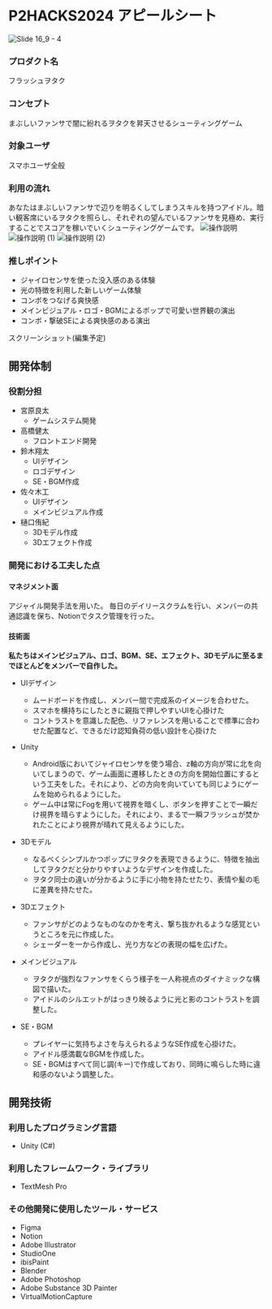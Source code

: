 # P2HACKS2024 アピールシート 
![Slide 16_9 - 4](https://github.com/user-attachments/assets/18809f34-5562-47cb-9310-f04d89726a50)


### プロダクト名  
フラッシュヲタク

### コンセプト  
まぶしいファンサで闇に紛れるヲタクを昇天させるシューティングゲーム

### 対象ユーザ  
スマホユーザ全般

### 利用の流れ  
あなたはまぶしいファンサで辺りを明るくしてしまうスキルを持つアイドル。暗い観客席にいるヲタクを照らし、それぞれの望んでいるファンサを見極め、実行することでスコアを稼いでいくシューティングゲームです。
![操作説明](https://github.com/user-attachments/assets/cfd609a1-27c5-437e-83a3-8069673473cc)
![操作説明 (1)](https://github.com/user-attachments/assets/ce4780e0-b3a2-4d51-93ae-b36fbf2368b5)
![操作説明 (2)](https://github.com/user-attachments/assets/5651a776-0e21-481c-bd6a-028f7dd37999)


### 推しポイント  
- ジャイロセンサを使った没入感のある体験
- 光の特徴を利用した新しいゲーム体験
- コンボをつなげる爽快感
- メインビジュアル・ロゴ・BGMによるポップで可愛い世界観の演出
- コンボ・撃破SEによる爽快感のある演出

スクリーンショット(編集予定)  

## 開発体制  

### 役割分担  
- 宮原良太
  - ゲームシステム開発
- 高橋健太
  - フロントエンド開発
- 鈴木翔太
  - UIデザイン
  - ロゴデザイン
  - SE・BGM作成
- 佐々木工
  - UIデザイン
  - メインビジュアル作成
- 樋口侑紀
  - 3Dモデル作成
  - 3Dエフェクト作成

### 開発における工夫した点  
#### マネジメント面
アジャイル開発手法を用いた。
毎日のデイリースクラムを行い、メンバーの共通認識を保ち、Notionでタスク管理を行った。

#### 技術面
**私たちはメインビジュアル、ロゴ、BGM、SE、エフェクト、3Dモデルに至るまでほとんどをメンバーで自作した。**
- UIデザイン
  - ムードボードを作成し、メンバー間で完成系のイメージを合わせた。
  - スマホを横持ちにしたときに親指で押しやすいUIを心掛けた
  - コントラストを意識した配色、リファレンスを用いることで標準に合わせた配置など、できるだけ認知負荷の低い設計を心掛けた

- Unity
  - Android版においてジャイロセンサを使う場合、z軸の方向が常に北を向いてしまうので、ゲーム画面に遷移したときの方向を開始位置にするという工夫をした。それにより、どの方向を向いていても同じようにゲームを始められるようにした。
  - ゲーム中は常にFogを用いて視界を暗くし、ボタンを押すことで一瞬だけ視界を晴らすようにした。それにより、まるで一瞬フラッシュが焚かれたことにより視界が晴れて見えるようにした。

- 3Dモデル
  - なるべくシンプルかつポップにヲタクを表現できるように、特徴を抽出してヲタクだと分かりやすいようなデザインを作成した。
  - ヲタク同士の違いが分かるように手に小物を持たせたり、表情や髪の毛に差異を持たせた。

- 3Dエフェクト
  - ファンサがどのようなものなのかを考え、撃ち抜かれるような感覚というところを元に作成した。
  - シェーダーを一から作成し、光り方などの表現の幅を広げた。

- メインビジュアル
  - ヲタクが強烈なファンサをくらう様子を一人称視点のダイナミックな構図で描いた。
  - アイドルのシルエットがはっきり映るように光と影のコントラストを調整した。

- SE・BGM
  - プレイヤーに気持ちよさを与えられるようなSE作成を心掛けた。
  - アイドル感満載なBGMを作成した。
  - SE・BGMはすべて同じ調(キー)で作成しており、同時に鳴らした時に違和感のないよう調整した。

## 開発技術 
### 利用したプログラミング言語  
- Unity (C#)

### 利用したフレームワーク・ライブラリ  
- TextMesh Pro

### その他開発に使用したツール・サービス
- Figma
- Notion
- Adobe Illustrator
- StudioOne
- ibisPaint
- Blender
- Adobe Photoshop
- Adobe Substance 3D Painter
- VirtualMotionCapture

